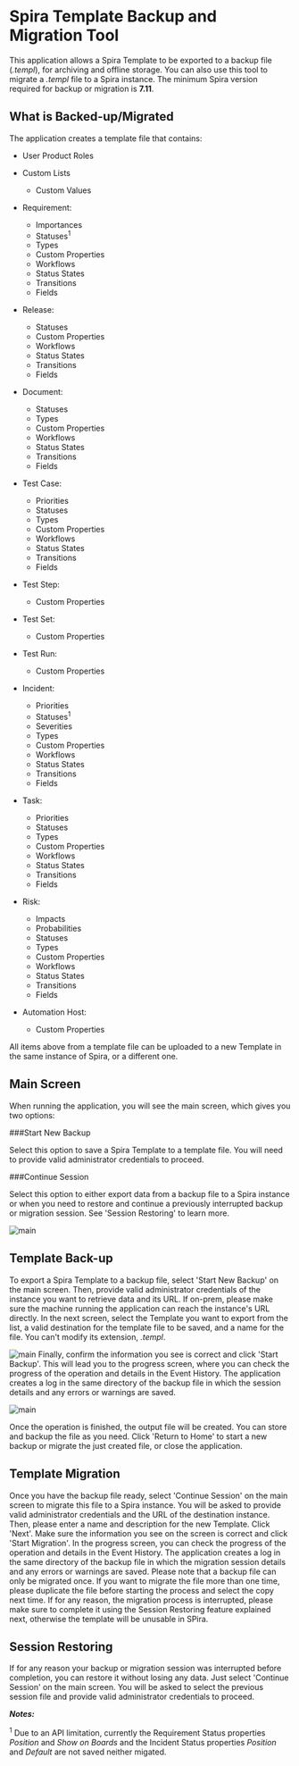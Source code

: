 #  Spira Template Backup and Migration Tool

This application allows a Spira Template to be exported to a backup file (*.templ*), for archiving and offline storage. You can also use this tool to migrate a *.templ* file to a Spira instance. The minimum Spira version required for backup or migration is **7.11**.

## What is Backed-up/Migrated

The application creates a template file that contains:

- User Product Roles

- Custom Lists
    - Custom Values
    
- Requirement:
    - Importances
    - Statuses<sup>1</sup>
    - Types
    - Custom Properties
    - Workflows
     - Status States
     - Transitions
     - Fields
     
- Release:
    - Statuses
    - Custom Properties
    - Workflows
     - Status States
     - Transitions
     - Fields
     
- Document:
    - Statuses
    - Types
    - Custom Properties
    - Workflows
     - Status States
     - Transitions
     - Fields
     
- Test Case:
    - Priorities
    - Statuses
    - Types
    - Custom Properties
    - Workflows
     - Status States
     - Transitions
     - Fields
     
- Test Step:
    - Custom Properties
    
- Test Set:
    - Custom Properties
    
- Test Run:
    - Custom Properties
     
- Incident:
    - Priorities
    - Statuses<sup>1</sup>
    - Severities
    - Types
    - Custom Properties
    - Workflows
     - Status States
     - Transitions
     - Fields
     
- Task:
    - Priorities
    - Statuses
    - Types
    - Custom Properties
    - Workflows
     - Status States
     - Transitions
     - Fields
     
- Risk:
    - Impacts
    - Probabilities
    - Statuses
    - Types
    - Custom Properties
    - Workflows
     - Status States
     - Transitions
     - Fields
     
- Automation Host:
    - Custom Properties
    

All items above from a template file can be uploaded to a new Template in the same instance of Spira, or a different one.

## Main Screen

When running the application, you will see the main screen, which gives you two options:

###Start New Backup

Select this option to save a Spira Template to a template file. You will need to provide valid administrator credentials to proceed.

###Continue Session

Select this option to either export data from a backup file to a Spira instance or when you need to restore and continue a previously interrupted backup or migration session. See 'Session Restoring' to learn more.

![main](img/Project_Backup_and_Migration_Electron_xx.png)


## Template Back-up

To export a Spira Template to a backup file, select 'Start New Backup' on the main screen. Then, provide valid administrator credentials of the instance you want to retrieve data and its URL. If on-prem, please make sure the machine running the application can reach the instance's URL directly.
In the next screen, select the Template you want to export from the list, a valid destination for the template file to be saved, and a name for the file. You can't modify its extension, *.templ*.

![main](img/Project_Backup_and_Migration_Electron_xx.png)
Finally, confirm the information you see is correct and click 'Start Backup'. This will lead you to the progress screen, where you can check the progress of the operation and details in the Event History. The application creates a log in the same directory of the backup file in which the session details and any errors or warnings are saved.

![main](img/Project_Backup_and_Migration_Electron_xx.png)

Once the operation is finished, the output file will be created. You can store and backup the file as you need. Click 'Return to Home' to start a new backup or migrate the just created file, or close the application.

## Template Migration

Once you have the backup file ready, select 'Continue Session' on the main screen to migrate this file to a Spira instance. You will be asked to provide valid administrator credentials and the URL of the destination instance. Then, please enter a name and description for the new Template. Click 'Next'. Make sure the information you see on the screen is correct and click 'Start Migration'. In the progress screen, you can check the progress of the operation and details in the Event History. The application creates a log in the same directory of the backup file in which the migration session details and any errors or warnings are saved.
Please note that a backup file can only be migrated once. If you want to migrate the file more than one time, please duplicate the file before starting the process and select the copy next time.
If for any reason, the migration process is interrupted, please make sure to complete it using the Session Restoring feature explained next, otherwise the template will be unusable in SPira.

## Session Restoring

If for any reason your backup or migration session was interrupted before completion, you can restore it without losing any data. Just select 'Continue Session' on the main screen. You will be asked to select the previous session file and provide valid administrator credentials to proceed.

***Notes:***

<sup>1</sup> Due to an API limitation, currently the Requirement Status properties *Position* and *Show on Boards* and the Incident Status properties *Position* and *Default* are not saved neither migated.
